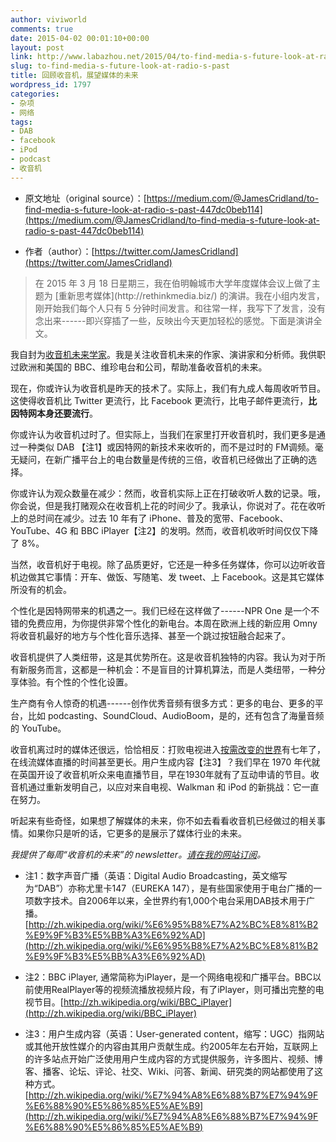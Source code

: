 ```yaml
---
author: viviworld
comments: true
date: 2015-04-02 00:01:10+00:00
layout: post
link: http://www.labazhou.net/2015/04/to-find-media-s-future-look-at-radio-s-past/
slug: to-find-media-s-future-look-at-radio-s-past
title: 回顾收音机，展望媒体的未来
wordpress_id: 1797
categories:
- 杂项
- 网络
tags:
- DAB
- facebook
- iPod
- podcast
- 收音机
---
```



	
  * 原文地址（original source）：[https://medium.com/@JamesCridland/to-find-media-s-future-look-at-radio-s-past-447dc0beb114](https://medium.com/@JamesCridland/to-find-media-s-future-look-at-radio-s-past-447dc0beb114)

	
  * 作者（author）：[https://twitter.com/JamesCridland](https://twitter.com/JamesCridland)




<blockquote>在 2015 年 3 月 18 日星期三，我在伯明翰城市大学年度媒体会议上做了主题为 [重新思考媒体](http://rethinkmedia.biz/) 的演讲。我在小组内发言，刚开始我们每个人只有 5 分钟时间发言。和往常一样，我写下了发言，没有念出来------即兴穿插了一些，反映出今天更加轻松的感觉。下面是演讲全文。</blockquote>


我自封为[收音机未来学家](http://james.cridland.net/)。我是关注收音机未来的作家、演讲家和分析师。我供职过欧洲和美国的 BBC、维珍电台和公司，帮助准备收音机的未来。

现在，你或许认为收音机是昨天的技术了。实际上，我们有九成人每周收听节目。这使得收音机比 Twitter 更流行，比 Facebook 更流行，比电子邮件更流行，**比因特网本身还要流行**。

你或许认为收音机过时了。但实际上，当我们在家里打开收音机时，我们更多是通过一种类似 DAB 【注1】或因特网的新技术来收听的，而不是过时的 FM调频。毫无疑问，在新广播平台上的电台数量是传统的三倍，收音机已经做出了正确的选择。

你或许认为观众数量在减少：然而，收音机实际上正在打破收听人数的记录。哦，你会说，但是我打赌观众在收音机上花的时间少了。我承认，你说对了。花在收听上的总时间在减少。过去 10 年有了 iPhone、普及的宽带、Facebook、YouTube、4G 和 BBC iPlayer【注2】的发明。然而，收音机收听时间仅仅下降了 8%。

当然，收音机好于电视。除了品质更好，它还是一种多任务媒体，你可以边听收音机边做其它事情：开车、做饭、写随笔、发 tweet、上 Facebook。这是其它媒体所没有的机会。

个性化是因特网带来的机遇之一。我们已经在这样做了------NPR One 是一个不错的免费应用，为你提供非常个性化的新电台。本周在欧洲上线的新应用 Omny 将收音机最好的地方与个性化音乐选择、甚至一个跳过按钮融合起来了。

收音机提供了人类纽带，这是其优势所在。这是收音机独特的内容。我认为对于所有新服务而言，这都是一种机会：不是盲目的计算机算法，而是人类纽带，一种分享体验。有个性的个性化设置。

生产商有令人惊奇的机遇------创作优秀音频有很多方式：更多的电台、更多的平台，比如 podcasting、SoundCloud、AudioBoom，是的，还有包含了海量音频的 YouTube。

收音机离过时的媒体还很远，恰恰相反：打败电视进入[按需改变的世界](http://www.labazhou.net/2014/02/learning-to-embrace-changing-requirements/)有七年了，在线流媒体直播的时间甚至更长。用户生成内容【注3】？我们早在 1970 年代就在英国开设了收音机听众来电直播节目，早在1930年就有了互动申请的节目。收音机通过重新发明自己，以应对来自电视、Walkman 和 iPod 的新挑战：它一直在努力。

听起来有些奇怪，如果想了解媒体的未来，你不如去看看收音机已经做过的相关事情。如果你只是听的话，它更多的是展示了媒体行业的未来。

_我提供了每周“收音机的未来”的 newsletter。[请在我的网站订阅](http://james.cridland.net/)。_



	
  * 注1：数字声音广播（英语：Digital Audio Broadcasting，英文缩写为“DAB”）亦称尤里卡147（EUREKA 147），是有些国家使用于电台广播的一项数字技术。自2006年以来，全世界约有1,000个电台采用DAB技术用于广播。[http://zh.wikipedia.org/wiki/%E6%95%B8%E7%A2%BC%E8%81%B2%E9%9F%B3%E5%BB%A3%E6%92%AD](http://zh.wikipedia.org/wiki/%E6%95%B8%E7%A2%BC%E8%81%B2%E9%9F%B3%E5%BB%A3%E6%92%AD)

	
  * 注2：BBC iPlayer, 通常简称为iPlayer，是一个网络电视和广播平台。BBC以前使用RealPlayer等的视频流播放视频片段，有了iPlayer，则可播出完整的电视节目。[http://zh.wikipedia.org/wiki/BBC_iPlayer](http://zh.wikipedia.org/wiki/BBC_iPlayer)

	
  * 注3：用户生成内容（英语：User-generated content，缩写：UGC）指网站或其他开放性媒介的内容由其用户贡献生成。约2005年左右开始，互联网上的许多站点开始广泛使用用户生成内容的方式提供服务，许多图片、视频、博客、播客、论坛、评论、社交、Wiki、问答、新闻、研究类的网站都使用了这种方式。[http://zh.wikipedia.org/wiki/%E7%94%A8%E6%88%B7%E7%94%9F%E6%88%90%E5%86%85%E5%AE%B9](http://zh.wikipedia.org/wiki/%E7%94%A8%E6%88%B7%E7%94%9F%E6%88%90%E5%86%85%E5%AE%B9)


